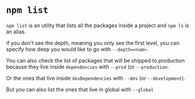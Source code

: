 # `npm list`
`npm list` is an utility that lists all the packages inside a project and `npm ls` is an alias.

if you don't see the depth, meaning you only see the first level, you can specify how deep you would like to go with `--depth=<num>`.

You can also check the list of packages that will be shipped to production because they live inside `dependencies` with `--prod` (or `--production`.

Or the ones that live inside `devDependencies` with `--dev` (or `--development`).

But you can also list the ones that live in global with `--global`
